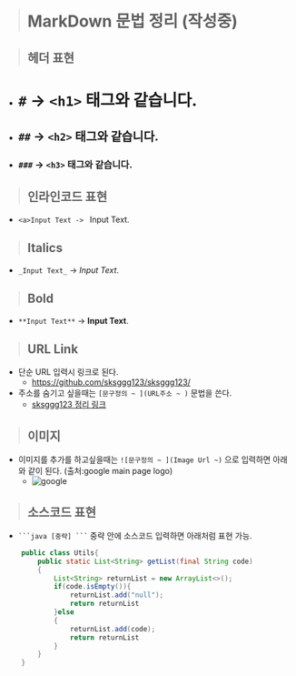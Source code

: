 ># MarkDown 문법 정리 (작성중)

>## 헤더 표현
* # `#` -> `<h1>` 태그와 같습니다.
* ## `##` -> `<h2>` 태그와 같습니다.
* ### `###` -> `<h3>` 태그와 같습니다.

>## 인라인코드 표현
* `<a>Input Text -> ` <a>Input Text.

>## Italics
* `_Input Text_` -> _Input Text_.

>## Bold
* `**Input Text**` -> **Input Text**.

>## URL Link
* 단순 URL 입력시 링크로 된다.
    * https://github.com/sksggg123/sksggg123/
* 주소를 숨기고 싶을때는 `[문구정의 ~ ](URL주소 ~ )` 문법을 쓴다.
    * [sksggg123 정리 링크](https://github.com/sksggg123/sksggg123/)

>## 이미지
* 이미지를 추가를 하고싶을때는 `![문구정의 ~ ](Image Url ~)` 으로 입력하면 아래와 같이 된다. (출처:google main page logo)
    *   ![google](https://www.google.com/images/branding/googlelogo/2x/googlelogo_color_120x44dp.png)


>## 소스코드 표현
*  ` ```java [중략] ``` `  중략 안에 소스코드 입력하면 아래처럼 표현 가능.

```java
    public class Utils{
        public static List<String> getList(final String code)
        {
            List<String> returnList = new ArrayList<>();
            if(code.isEmpty()){
                returnList.add("null");
                return returnList
            }else
            {
                returnList.add(code);
                return returnList
            }
        }
    }
```
